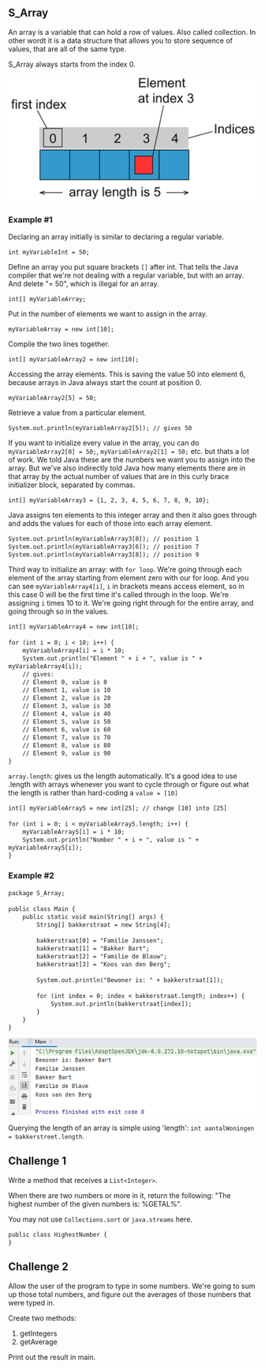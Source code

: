## S_Array

An array is a variable that can hold a row of values. Also called collection. In other wordt it is a data structure that allows you to store sequence of values, that are all of the same type.

S_Array always starts from the index 0.

![img_1.png](img1.png)

### Example #1

Declaring an array initially is similar to declaring a regular variable.

    int myVariableInt = 50;

Define an array you put square brackets `[]` after int. That tells the Java compiler that we're not dealing with a regular variable, but with an array. And delete "= 50", which is illegal for an array.

    int[] myVariableArray;

Put in the number of elements we want to assign in the array.

    myVariableArray = new int[10];

Compile the two lines together.

    int[] myVariableArray2 = new int[10];

Accessing the array elements. This is saving the value 50 into element 6, because arrays in Java always start the count at position 0.

    myVariableArray2[5] = 50;

Retrieve a value from a particular element.

    System.out.println(myVariableArray2[5]); // gives 50

If you want to initialize every value in the array, you can do `myVariableArray2[0] = 50;`, `myVariableArray2[1] = 50;` etc. but thats a lot of work. We told Java these are the numbers we want you to assign into the array. But we've also indirectly told Java how many elements there are in that array by the actual number of values that are in this curly brace initializer block, separated by commas.

    int[] myVariableArray3 = {1, 2, 3, 4, 5, 6, 7, 8, 9, 10};

Java assigns ten elements to this integer array and then it also goes through and adds the values for each of those into each array element.

    System.out.println(myVariableArray3[0]); // position 1
    System.out.println(myVariableArray3[6]); // position 7
    System.out.println(myVariableArray3[8]); // position 9

Third way to initialize an array: with `for loop`. We're going through each element of the array starting from element zero with our for loop. And you can see `myVariableArray4[i]`, `i` in brackets means access element, so in this case 0 will be the first time it's called through in the loop. We're assigning `i` times 10 to it. We're going right through for the entire array, and going through so in the values.

    int[] myVariableArray4 = new int[10];
    
    for (int i = 0; i < 10; i++) {
        myVariableArray4[i] = i * 10;
        System.out.println("Element " + i + ", value is " + myVariableArray4[i]);
        // gives:
        // Element 0, value is 0
        // Element 1, value is 10
        // Element 2, value is 20
        // Element 3, value is 30
        // Element 4, value is 40
        // Element 5, value is 50
        // Element 6, value is 60
        // Element 7, value is 70
        // Element 8, value is 80
        // Element 9, value is 90
    }

`array.length`: gives us the length automatically. It's a good idea to use .length with arrays whenever you want to cycle through or figure out what the length is rather than hard-coding a `value = [10]`

    int[] myVariableArray5 = new int[25]; // change [10] into [25]

    for (int i = 0; i < myVariableArray5.length; i++) {
        myVariableArray5[i] = i * 10;
        System.out.println("Number " + i + ", value is " + myVariableArray5[i]);
    }

### Example #2

    package S_Array;
    
    public class Main {
        public static void main(String[] args) {
            String[] bakkerstraat = new String[4];

            bakkerstraat[0] = "Familie Janssen";
            bakkerstraat[1] = "Bakker Bart";
            bakkerstraat[2] = "Familie de Blauw";
            bakkerstraat[3] = "Koos van den Berg";
    
            System.out.println("Bewoner is: " + bakkerstraat[1]);
    
            for (int index = 0; index < bakkerstraat.length; index++) {
                System.out.println(bakkerstraat[index]);
            }
        }
    }

![img.png](img.png)

Querying the length of an array is simple using 'length':
`int aantalWoningen = bakkerstreet.length`.

## Challenge 1

Write a method that receives a `List<Integer>`.

When there are two numbers or more in it, return the following:
"The highest number of the given numbers is: %GETAL%".

You may not use `Collections.sort` or `java.streams` here.

    public class HighestNumber {
    }

## Challenge 2

Allow the user of the program to type in some numbers. We're going to sum up those total numbers, and figure out the
averages of those numbers that were typed in.

Create two methods:
1. getIntegers
2. getAverage

Print out the result in main.